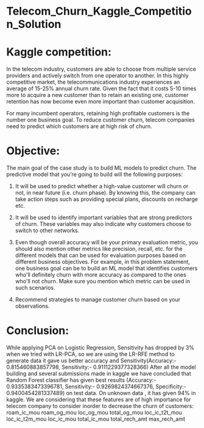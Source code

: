 # Telecom_Churn_Kaggle_Competition_Solution


# Kaggle competition:
In the telecom industry, customers are able to choose from multiple service providers and actively switch from one operator to another. In this highly competitive market, the telecommunications industry experiences an average of 15-25% annual churn rate. Given the fact that it costs 5-10 times more to acquire a new customer than to retain an existing one, customer retention has now become even more important than customer acquisition.

For many incumbent operators, retaining high profitable customers is the number one business goal. To reduce customer churn, telecom companies need to predict which customers are at high risk of churn.

# Objective:
The main goal of the case study is to build ML models to predict churn. The predictive model that you’re going to build will the following purposes:

1. It will be used to predict whether a high-value customer will churn or not, in near future (i.e. churn phase). By knowing this, the company can take action steps such as providing special plans, discounts on recharge etc.

2. It will be used to identify important variables that are strong predictors of churn. These variables may also indicate why customers choose to switch to other networks.

3. Even though overall accuracy will be your primary evaluation metric, you should also mention other metrics like precision, recall, etc. for the different models that can be used for evaluation purposes based on different business objectives. For example, in this problem statement, one business goal can be to build an ML model that identifies customers who'll definitely churn with more accuracy as compared to the ones who'll not churn. Make sure you mention which metric can be used in such scenarios.

 4. Recommend strategies to manage customer churn based on your observations.

# Conclusion:
While applying PCA on Logistic Regression, Sensitivity has dropped by 3% when we tried with LR-PCA, so we are using the LR-RFE method to generate data it gave us better accuracy and Sensitivity(Accuracy:- 0.815460883857798, Sensitivity:- 0.9111229377328366)
After all the model building and several submissions made in kaggle we have concluded that Random Forest classifier has given best results (Accuracy:- 0.9335383473396781, Sensitivity:- 0.9269824374667376, Specificity:- 0.9400454281337489) on test data. On unknown data , it has given 94% in kaggle.
We are considering that these features are of high importance for telecom company to consider inorder to decrease the churn of customers:
roam_ic_mou
roam_og_mou
loc_og_mou
total_og_mou
loc_ic_t2t_mou
loc_ic_t2m_mou
loc_ic_mou
total_ic_mou
total_rech_amt
max_rech_amt
